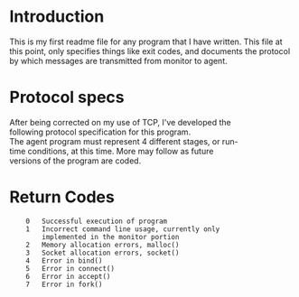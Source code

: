 # Introduction
This is my first readme file for any program that I have written.  This file at this point, only specifies things like exit codes, and documents the protocol by which messages are transmitted from monitor to agent.

# Protocol specs							 
After being corrected on my use of TCP, I've developed the 	 
following protocol specification for this program.		 
The agent program must represent 4 different stages, or run-	 
time conditions, at this time.  More may follow as future 	 
versions of the program are coded.				 


# Return Codes
```
 	0	Successful execution of program				 
 	1	Incorrect command line usage, currently only 		 
 		implemented in the monitor portion			 
 	2	Memory allocation errors, malloc()			 
 	3	Socket allocation errors, socket()			 
 	4	Error in bind()						 
 	5	Error in connect()					 
 	6	Error in accept()					 
 	7	Error in fork()						 
```
